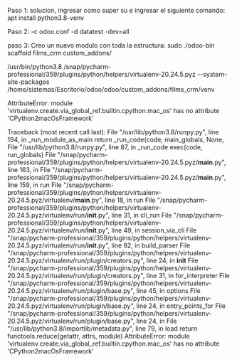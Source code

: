 Paso 1:
solucion, ingresar como super su e ingresar el siguiente comando: apt install python3.8-venv

Paso 2:
-c odoo.conf -d datatest -dev=all

paso 3:
Creo un nuevo modulo con toda la estructura: sudo ./odoo-bin scaffold films_crm custom_addons/


/usr/bin/python3.8 /snap/pycharm-professional/359/plugins/python/helpers/virtualenv-20.24.5.pyz --system-site-packages /home/sistemas/Escritorio/odoo/odoo/custom_addons/films_crm/venv

AttributeError: module 'virtualenv.create.via_global_ref.builtin.cpython.mac_os' has no attribute 'CPython2macOsFramework'

Traceback (most recent call last):
  File "/usr/lib/python3.8/runpy.py", line 194, in _run_module_as_main
    return _run_code(code, main_globals, None,
  File "/usr/lib/python3.8/runpy.py", line 87, in _run_code
    exec(code, run_globals)
  File "/snap/pycharm-professional/359/plugins/python/helpers/virtualenv-20.24.5.pyz/__main__.py", line 163, in <module>
  File "/snap/pycharm-professional/359/plugins/python/helpers/virtualenv-20.24.5.pyz/__main__.py", line 159, in run
  File "/snap/pycharm-professional/359/plugins/python/helpers/virtualenv-20.24.5.pyz/virtualenv/__main__.py", line 18, in run
  File "/snap/pycharm-professional/359/plugins/python/helpers/virtualenv-20.24.5.pyz/virtualenv/run/__init__.py", line 31, in cli_run
  File "/snap/pycharm-professional/359/plugins/python/helpers/virtualenv-20.24.5.pyz/virtualenv/run/__init__.py", line 49, in session_via_cli
  File "/snap/pycharm-professional/359/plugins/python/helpers/virtualenv-20.24.5.pyz/virtualenv/run/__init__.py", line 82, in build_parser
  File "/snap/pycharm-professional/359/plugins/python/helpers/virtualenv-20.24.5.pyz/virtualenv/run/plugin/creators.py", line 24, in __init__
  File "/snap/pycharm-professional/359/plugins/python/helpers/virtualenv-20.24.5.pyz/virtualenv/run/plugin/creators.py", line 31, in for_interpreter
  File "/snap/pycharm-professional/359/plugins/python/helpers/virtualenv-20.24.5.pyz/virtualenv/run/plugin/base.py", line 45, in options
  File "/snap/pycharm-professional/359/plugins/python/helpers/virtualenv-20.24.5.pyz/virtualenv/run/plugin/base.py", line 24, in entry_points_for
  File "/snap/pycharm-professional/359/plugins/python/helpers/virtualenv-20.24.5.pyz/virtualenv/run/plugin/base.py", line 24, in <genexpr>
  File "/usr/lib/python3.8/importlib/metadata.py", line 79, in load
    return functools.reduce(getattr, attrs, module)
AttributeError: module 'virtualenv.create.via_global_ref.builtin.cpython.mac_os' has no attribute 'CPython2macOsFramework'
